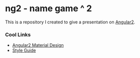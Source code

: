 # ng2 - name game ^ 2

This is a repository I created to give a presentation on [Angular2](https://github.com/angular/angular).

### Cool Links

- [Angular2 Material Design](https://github.com/angular/material2)
- [Style Guide](https://angular.io/styleguide)